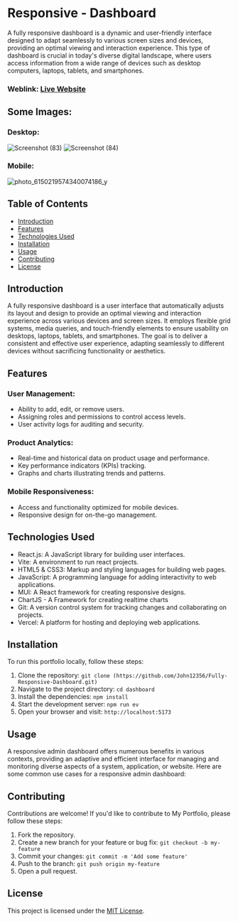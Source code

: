 # Responsive - Dashboard

A fully responsive dashboard is a dynamic and user-friendly interface designed to adapt seamlessly to various screen sizes and devices, providing an optimal viewing and interaction experience. This type of dashboard is crucial in today's diverse digital landscape, where users access information from a wide range of devices such as desktop computers, laptops, tablets, and smartphones.

### Weblink: [Live Website](https://admin-dashboard-five-phi.vercel.app/)
## Some Images:
### Desktop:
![Screenshot (83)](https://github.com/John12356/Fully-Responsive-Dashboard/assets/91779049/bf1b3ade-3f2f-4afb-8f19-d212879ef988)
![Screenshot (84)](https://github.com/John12356/Fully-Responsive-Dashboard/assets/91779049/2892294f-95ab-4e63-955c-f81ee604199c)

### Mobile:
![photo_6150219574340074186_y](https://github.com/John12356/Fully-Responsive-Dashboard/assets/91779049/88e8986c-19c1-4f0a-9619-3d6b0e7571db)



## Table of Contents
- [Introduction](#introduction)
- [Features](#features)
- [Technologies Used](#technologies-used)
- [Installation](#installation)
- [Usage](#usage)
- [Contributing](#contributing)
- [License](#license)

## Introduction

A fully responsive dashboard is a user interface that automatically adjusts its layout and design to provide an optimal viewing and interaction experience across various devices and screen sizes. It employs flexible grid systems, media queries, and touch-friendly elements to ensure usability on desktops, laptops, tablets, and smartphones. The goal is to deliver a consistent and effective user experience, adapting seamlessly to different devices without sacrificing functionality or aesthetics.

## Features

### User Management:
- Ability to add, edit, or remove users.
- Assigning roles and permissions to control access levels.
- User activity logs for auditing and security.
### Product Analytics:
- Real-time and historical data on product usage and performance.
- Key performance indicators (KPIs) tracking.
- Graphs and charts illustrating trends and patterns.
### Mobile Responsiveness:
- Access and functionality optimized for mobile devices.
- Responsive design for on-the-go management.

## Technologies Used
- React.js: A JavaScript library for building user interfaces.
- Vite: A environment to run react projects.
- HTML5 & CSS3: Markup and styling languages for building web pages.
- JavaScript: A programming language for adding interactivity to web applications.
- MUI: A React framework for creating responsive designs.
- ChartJS - A Framework for creating realtime charts
- Git: A version control system for tracking changes and collaborating on projects.
- Vercel: A platform for hosting and deploying web applications.

## Installation
To run this portfolio locally, follow these steps:

1. Clone the repository: `git clone (https://github.com/John12356/Fully-Responsive-Dashboard.git)`
2. Navigate to the project directory: `cd dashboard`
3. Install the dependencies: `npm install`
4. Start the development server: `npm run ev`
5. Open your browser and visit: `http://localhost:5173`

## Usage

A responsive admin dashboard offers numerous benefits in various contexts, providing an adaptive and efficient interface for managing and monitoring diverse aspects of a system, application, or website. Here are some common use cases for a responsive admin dashboard:

## Contributing
Contributions are welcome! If you'd like to contribute to My Portfolio, please follow these steps:

1. Fork the repository.
2. Create a new branch for your feature or bug fix: `git checkout -b my-feature`
3. Commit your changes: `git commit -m 'Add some feature'`
4. Push to the branch: `git push origin my-feature`
5. Open a pull request.

## License
This project is licensed under the [MIT License](LICENSE).

